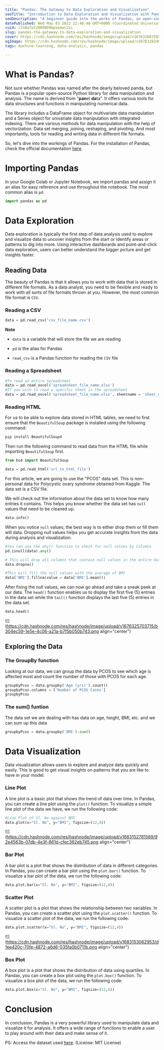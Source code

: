 ```yaml
---
title: "Pandas: The Gateway to Data Exploration and Visualization"
seoTitle: "Introduction to Data Exploration and Visualization with Pandas"
seoDescription: "A beginner guide into the works of Pandas, an open-source data structures and analysis tool for Python"
datePublished: Wed May 03 2023 22:40:40 GMT+0000 (Coordinated Universal Time)
cuid: clh8a7wt2000009mpaa4wc2zs
slug: pandas-the-gateway-to-data-exploration-and-visualization
cover: https://cdn.hashnode.com/res/hashnode/image/upload/v1676326072855/33946b38-2f8b-4896-8be7-875718247c6c.png
ogImage: https://cdn.hashnode.com/res/hashnode/image/upload/v1676326246020/3893a7d2-433e-42da-bda8-20ac8b022f16.png
tags: machine-learning, data-analysis, pandas

---
```


# What is Pandas?

Not sure whether Pandas was named after the dearly beloved panda, but Pandas is a popular open-source Python library for data manipulation and analysis. The name is derived from "**pan**el **da**ta". It offers various tools for data structures and functions in manipulating numerical data.

The library includes a DataFrame object for multivariate data manipulation and a Series object for univariate data manipulation with integrated indexing. There are various methods for data manipulation with the help of vectorization. Data set merging, joining, reshaping, and pivoting. And most importantly, tools for reading and writing data in different file formats.

So, let's dive into the workings of Pandas. For the installation of Pandas, check the official documentation [here](https://pandas.pydata.org/docs/getting_started/install.html).

# Importing Pandas

In your Google Colab or Jupyter Notebook, we import pandas and assign it an alias for easy reference and use throughout the notebook. The most common alias is `pd`.

```python
import pandas as pd
```

# Data Exploration

Data exploration is typically the first step of data analysis used to explore and visualize data to uncover insights from the start or identify areas or patterns to dig into more. Using interactive dashboards and point-and-click data exploration, users can better understand the bigger picture and get insights faster.

## Reading Data

The beauty of Pandas is that it allows you to work with data that is stored in different file formats. As a data analyst, you need to be flexible and ready to work with all sorts of file formats thrown at you. However, the most common file format is `CSV`.

### Reading a CSV

```python
data = pd.read_csv('csv_file_name.csv')
```

**Note**

* `data` is a variable that will store the file we are reading
    
* `pd` is the alias for Pandas
    
* `read_csv` is a Pandas function for reading the `CSV` file
    

### Reading a Spreadsheet

```python
#To read an entire spreadsheet
data = pd.read_excel('spreadsheet_file_name.xlsx')
#If you wish to read a specific sheet in the spreadsheet
data = pd.read_excel('spreadsheet_file_name.xlsx', sheetname = 'sheet_name')
```

### Reading HTML

For us to be able to explore data stored in HTML tables, we need to first ensure that the `BeautifulSoup` package is installed using the following command:

```python
pip install BeautifulSoup4
```

Then run the following command to read data from the HTML file while importing `BeautifulSoup` first.

```python
from bs4 import BeautifulSoup

data = pd.read_html('url_to_html_file')
```

For this article, we are going to use the "PCOS" data set. This is non-personal data for Polycystic ovary syndrome obtained from Kaggle. The data set is a CSV file.

We will check out the information about the data set to know how many entries it contains. This helps you know whether the data set has `null` values that need to be cleaned up.

```python
data.info()
```

When you notice `null` values, the best way is to either drop them or fill them will data. Dropping null values helps you get accurate insights from the data during analysis and visualization.

```python
#You can use the any() function to check for null values by Columns
pd.isnull(data).any()

# This will drop all columns that contain null values in the entire data set 
data.dropna()

#This will fill the null values with the average of BMI
data['BMI'].fillna(value = data['BMI'].mean())
```

After fixing the null values, we can now go ahead and take a sneak peek at our data. The `head()` function enables us to display the first five (5) entries in the data set while the `tail()` function displays the last five (5) entries in the data set.

```python
data.head()
```

![](https://cdn.hashnode.com/res/hashnode/image/upload/v1676325703715/b304ec59-1e5e-4c06-a21a-b7f5b050b743.png align="center")

## Exploring the Data

### The GroupBy function

Looking at our data, we can group the data by PCOS to see which age is affected most and count the number of those with PCOS for each age.

```python
groupbyPcos = data.groupby('Age (yrs)').count()
groupbyPcos.columns = ['Number of PCOS Cases']
groupbyPcos
```

### The sum() funtion

The data set we are dealing with has data on age, height, BMI, etc. and we can sum up this data

```python
groupbyPcos = data.groupby('BMI').sum()
```

# Data Visualization

Data visualization allows users to explore and analyze data quickly and easily. This is good to get visual insights on patterns that you are like to have in your model.

### Line Plot

A line plot is a basic plot that shows the trend of data over time. In Pandas, you can create a line plot using the `plot()` function. To visualize a simple line plot of the data we have, we run the following code:

```python
#Line Plot of Sl. No against BMI
data.plot(x="Sl. No", y="BMI", figsize=(12,4))
```

![](https://cdn.hashnode.com/res/hashnode/image/upload/v1683152781589/92e4563b-07db-4e3f-861d-cfec362eb745.png align="center")

### Bar Plot

A bar plot is a plot that shows the distribution of data in different categories. In Pandas, you can create a bar plot using the `plot.bar()` function. To visualize a bar plot of the data, we run the following code:

```python
data.plot.bar(x="Sl. No", y="BMI", figsize=(12,4))
```

### Scatter Plot

A scatter plot is a plot that shows the relationship between two variables. In Pandas, you can create a scatter plot using the `plot.scatter()` function. To visualize a scatter plot of the data, we run the following code:

```python
data.plot.scatter(x="Sl. No", y="BMI", figsize=(12,4))
```

![](https://cdn.hashnode.com/res/hashnode/image/upload/v1683153062953/d1ee420c-70fe-4872-a6d6-035fa0b0711b.png align="center")

### Box Plot

A box plot is a plot that shows the distribution of data using quartiles. In Pandas, you can create a box plot using the `plot.box()` function. To visualize a box plot of the data, we run the following code:

```python
data.plot.box(x="Sl. No", y="BMI", figsize=(12,4))
```

# Conclusion

In conclusion, Pandas is a very powerful library used to manipulate data and visualize it for analysis. It offers a wide range of functions to enable a user to play around with their data and make sense of it.

PS: Access the dataset used [here](https://drive.google.com/file/d/1_1Jy-VGw3rvYlw4BIaLPzbs-p17aHKKc/view?usp=sharing). (License: MIT License)